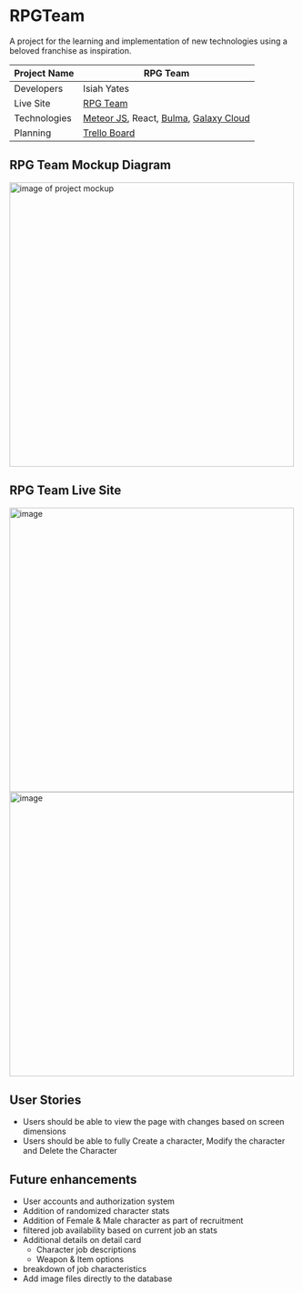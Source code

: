 # RPGTeam

A project for the learning and implementation of new technologies using a beloved franchise as inspiration.



| Project Name | RPG Team                                                |
|--------------|---------------------------------------------------------------------|
| Developers   | Isiah Yates                                                         |
| Live Site    | [RPG Team](https://rpgteam-iy.meteorapp.com/)   |
| Technologies | [Meteor JS](https://www.meteor.com/), React, [Bulma](https://bulma.io/), [Galaxy Cloud](https://galaxy.meteor.com/)                                     |
| Planning     | [Trello Board](https://trello.com/b/D5AIRwW0/rpg-team) |


## RPG Team Mockup Diagram
<img width="500" alt="image of project mockup" src="https://user-images.githubusercontent.com/100257983/185259227-26e53972-7fa0-431d-9eba-2174ab66ebe1.png">

## RPG Team Live Site
<img width="500" alt="image" src="https://user-images.githubusercontent.com/100257983/185273246-c57f52f4-920f-457d-b2db-4ff141a1756e.png">
<img width="500" alt="image" src="https://user-images.githubusercontent.com/100257983/185273341-8513304a-1d13-458e-a599-5496e85f7896.png">



## User Stories
- Users should be able to view the page with changes based on screen dimensions
- Users should be able to fully Create a character, Modify the character and Delete the Character

## Future enhancements
- User accounts and authorization system
- Addition of randomized character stats
- Addition of Female & Male character as part of recruitment
- filtered job availability based on current job an stats
- Additional details on detail card
  - Character job descriptions
  - Weapon & Item options
- breakdown of job characteristics
- Add image files directly to the database

